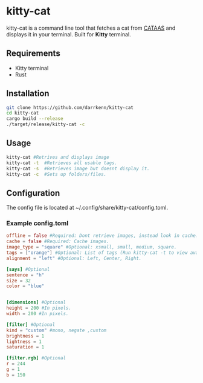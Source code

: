 # kitty-cat

kitty-cat is a command line tool that fetches a cat from [CATAAS](https://cataas.com/) and displays it in your terminal. Built for **Kitty** terminal.

## Requirements

- Kitty terminal
- Rust

## Installation

```bash
git clone https://github.com/darrkenn/kitty-cat
cd kitty-cat
cargo build --release
./target/release/kitty-cat -c
```

## Usage

```bash
kitty-cat #Retrives and displays image
kitty-cat -t  #Retrieves all usable tags.
kitty-cat -s  #Retrieves image but doesnt display it.
kitty-cat -c  #Sets up folders/files.
```

## Configuration

The config file is located at ~/.config/share/kitty-cat/config.toml.

### Example config.toml

```toml
offline = false #Required: Dont retrieve images, instead look in cache.
cache = false #Required: Cache images.
image_type = "square" #Optional: xsmall, small, medium, square.
tags = ["orange"] #Optional: List of tags (Run kitty-cat -t to view avaiable tags).
alignment = "left" #Optional: Left, Center, Right.

[says] #Optional
sentence = "h"
size = 32
color = "blue"


[dimensions] #Optional
height = 200 #In pixels.
width = 200 #In pixels.

[filter] #Optional
kind = "custom" #mono, negate ,custom
brightness = 1
lightness = 1
saturation = 1

[filter.rgb] #Optional
r = 244
g = 1
b = 150
```

